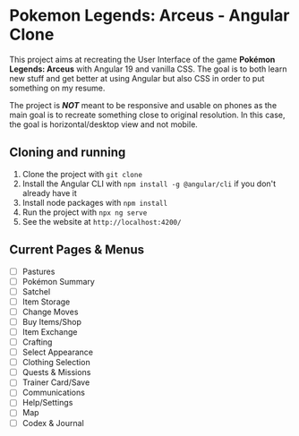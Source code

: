 # Pokemon Legends: Arceus - Angular Clone

This project aims at recreating the User Interface of the game **Pokémon Legends: Arceus** with Angular 19 and vanilla CSS.
The goal is to both learn new stuff and get better at using Angular but also CSS in order to put something on my resume.

The project is ***NOT*** meant to be responsive and usable on phones as the main goal is to recreate something close to original resolution. In this case, the goal is horizontal/desktop view and not mobile.

## Cloning and running

1. Clone the project with `git clone`
2. Install the Angular CLI with `npm install -g @angular/cli` if you don't already have it
3. Install node packages with `npm install`
4. Run the project with `npx ng serve`
5. See the website at `http://localhost:4200/`


## Current Pages & Menus
- [ ] Pastures
- [ ] Pokémon Summary
- [ ] Satchel
- [ ] Item Storage
- [ ] Change Moves
- [ ] Buy Items/Shop
- [ ] Item Exchange
- [ ] Crafting
- [ ] Select Appearance
- [ ] Clothing Selection
- [ ] Quests & Missions
- [ ] Trainer Card/Save
- [ ] Communications
- [ ] Help/Settings
- [ ] Map
- [ ] Codex & Journal
